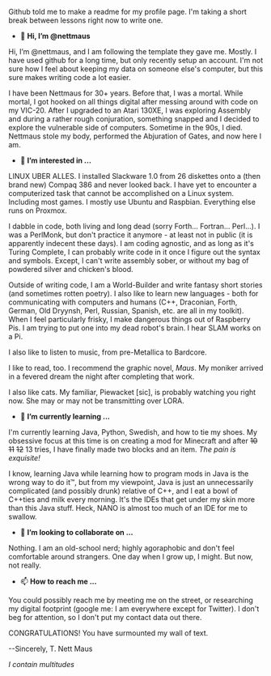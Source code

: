 Github told me to make a readme for my profile page. I'm taking a short break between lessons right now to write one.

- 👋 <b>Hi, I’m @nettmaus</b>

Hi, I’m @nettmaus, and I am following the template they gave me. Mostly. I have used github for a long time, but only recently setup an account. I'm not sure how I feel about keeping my data on someone else's computer, but this sure makes writing code a lot easier.

I have been Nettmaus for 30+ years. Before that, I was a mortal. While mortal, I got hooked on all things digital after messing around with code on my VIC-20. After I upgraded to an Atari 130XE, I was exploring Assembly and during a rather rough conjuration, something snapped and I decided to explore the vulnerable side of computers. Sometime in the 90s, I died. Nettmaus stole my body, performed the Abjuration of Gates, and now here I am.

- 👀 <b>I’m interested in ...</b>

LINUX UBER ALLES. I installed Slackware 1.0 from 26 diskettes onto a (then brand new) Compaq 386 and never looked back. I have yet to encounter a computerized task that cannot be accomplished on a Linux system. Including most games. I mostly use Ubuntu and Raspbian. Everything else runs on Proxmox.

I dabble in code, both living and long dead (sorry Forth... Fortran... Perl...). I was a PerlMonk, but don't practice it anymore - at least not in public (it is apparently indecent these days). I am coding agnostic, and as long as it's Turing Complete, I can probably write code in it once I figure out the syntax and symbols. Except, I can't write assembly sober, or without my bag of powdered silver and chicken's blood. 

Outside of writing code, I am a World-Builder and write fantasy short stories (and sometimes rotten poetry). I also like to learn new languages - both for communicating with computers and humans (C++, Draconian, Forth, German, Old Dryynsh, Perl, Russian, Spanish, etc. are all in my toolkit). When I feel particularly frisky, I make dangerous things out of Raspberry Pis. I am trying to put one into my dead robot's brain. I hear SLAM works on a Pi.

I also like to listen to music, from pre-Metallica to Bardcore.

I like to read, too. I recommend the graphic novel, <i>Maus</i>. My moniker arrived in a fevered dream the night after completing that work.

I also like cats. My familiar, Piewacket [sic], is probably watching you right now. She may or may not be transmitting over LORA.

- 🌱 <b>I’m currently learning ...</b>

I'm currently learning Java, Python, Swedish, and how to tie my shoes. My obsessive focus at this time is on creating a mod for Minecraft and after <strike>10</strike> <strike>11</strike> <strike>12</strike> 13 tries, I have finally made two blocks and an item. <i>The pain is exquisite!</i>

I know, learning Java while learning how to program mods in Java is the wrong way to do it™, but from my viewpoint, Java is just an unnecessarily complicated (and possibly drunk) relative of C++, and I eat a bowl of C++ties and milk every morning. It's the IDEs that get under my skin more than this Java stuff. Heck, NANO is almost too much of an IDE for me to swallow.

- 💞️ <b>I’m looking to collaborate on ...</b>

Nothing. I am an old-school nerd; highly agoraphobic and don't feel comfortable around strangers. One day when I grow up, I might. But now, not really.

- 📫 <b>How to reach me ...</b>

You could possibly reach me by meeting me on the street, or researching my digital footprint (google me: I am everywhere except for Twitter). I don't beg for attention, so I don't put my contact data out there.


CONGRATULATIONS! You have surmounted my wall of text. 

--Sincerely,
T. Nett Maus

<i>I contain multitudes</i>
<!---
nettmaus/nettmaus is a ✨ special ✨ repository because its `README.md` (this file) appears on your GitHub profile.
You can click the Preview link to take a look at your changes.
--->
